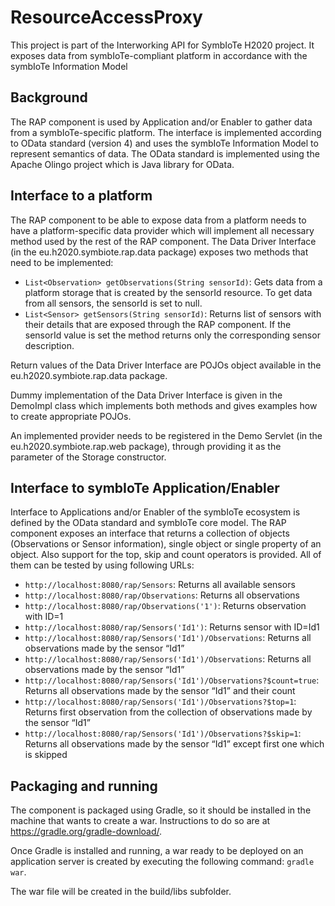 # ResourceAccessProxy
This project is part of the Interworking API for SymbIoTe H2020 project. It exposes data from symbIoTe-compliant platform in accordance with the symbIoTe Information Model

## Background
The RAP component is used by Application and/or Enabler to gather data from a symbIoTe-specific platform. The interface is implemented according to OData standard (version 4) and uses the symbIoTe Information Model to represent semantics of data. The OData standard is implemented using the Apache Olingo project which is Java library for OData.  

## Interface to a platform
The RAP component to be able to expose data from a platform needs to have a platform-specific data provider which will implement all necessary method used by the rest of the RAP component. The Data Driver Interface (in the eu.h2020.symbiote.rap.data package) exposes two methods that need to be implemented:
-	`List<Observation> getObservations(String sensorId)`: Gets data from a platform storage that is created by the sensorId resource. To get data from all sensors, the sensorId is set to null.   
- `List<Sensor> getSensors(String sensorId)`: Returns list of sensors with their details that are exposed through the RAP component. If the sensorId value is set the method returns only the corresponding sensor description.

Return values of the Data Driver Interface are POJOs object available in the eu.h2020.symbiote.rap.data package.

Dummy implementation of the Data Driver Interface is given in the DemoImpl class which implements both methods and gives examples how to create appropriate POJOs.

An implemented provider needs to be registered in the Demo Servlet (in the eu.h2020.symbiote.rap.web package), through providing it as the parameter of the Storage constructor.

## Interface to symbIoTe Application/Enabler
Interface to Applications and/or Enabler of the symbIoTe ecosystem is defined by the OData standard and symbIoTe core model. The RAP component exposes an interface that returns a collection of objects (Observations or Sensor information), single object or single property of an object. Also support for the top, skip and count operators is provided. All of them can be tested by using following URLs:
-	`http://localhost:8080/rap/Sensors`: Returns all available sensors
-	`http://localhost:8080/rap/Observations`: Returns all observations
-	`http://localhost:8080/rap/Observations('1')`: Returns observation with ID=1
-	`http://localhost:8080/rap/Sensors('Id1')`: Returns sensor with ID=Id1
-	`http://localhost:8080/rap/Sensors('Id1')/Observations`: Returns all observations made by the sensor “Id1”
-	`http://localhost:8080/rap/Sensors('Id1')/Observations`: Returns all observations made by the sensor “Id1”
-	`http://localhost:8080/rap/Sensors('Id1')/Observations?$count=true`: Returns all observations made by the sensor “Id1” and their count
-	`http://localhost:8080/rap/Sensors('Id1')/Observations?$top=1`: Returns first observation from the collection of observations made by the sensor “Id1”
-	`http://localhost:8080/rap/Sensors('Id1')/Observations?$skip=1`: Returns all observations made by the sensor “Id1” except first one which is skipped

## Packaging and running
The component is packaged using Gradle, so it should be installed in the machine that wants to create a war. Instructions to do so are at https://gradle.org/gradle-download/.

Once Gradle is installed and running, a war ready to be deployed on an application server is created by executing the following command: `gradle war`. 

The war file will be created in the build/libs subfolder.

